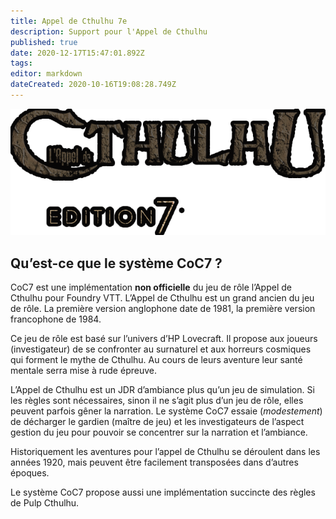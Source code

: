 ```yaml
---
title: Appel de Cthulhu 7e
description: Support pour l'Appel de Cthulhu
published: true
date: 2020-12-17T15:47:01.892Z
tags: 
editor: markdown
dateCreated: 2020-10-16T19:08:28.749Z
---
```


![logo_v7_(4).png](/images/home/logo_v7_(4).png)

## **Qu’est-ce que le système CoC7 ?**
CoC7 est une implémentation **non officielle** du jeu de rôle l’Appel de Cthulhu pour Foundry VTT.
L’Appel de Cthulhu est un grand ancien du jeu de rôle. La première version anglophone date de 1981, la première version francophone de 1984.

Ce jeu de rôle est basé sur l’univers d’HP Lovecraft. Il propose aux joueurs (investigateur) de se confronter au surnaturel et aux horreurs cosmiques qui forment le mythe de Cthulhu. Au cours de leurs aventure leur santé mentale serra mise à rude épreuve.

L’Appel de Cthulhu est un JDR d’ambiance plus qu’un jeu de simulation. Si les règles sont nécessaires, sinon il ne s’agit plus d’un jeu de rôle, elles peuvent parfois gêner la narration.
Le système CoC7 essaie (*modestement*) de décharger le gardien (maître de jeu) et les investigateurs de l’aspect gestion du jeu pour pouvoir se concentrer sur la narration et l’ambiance.

Historiquement les aventures pour l’appel de Cthulhu se déroulent dans les années 1920, mais peuvent être facilement transposées dans d’autres époques.

Le système CoC7 propose aussi une implémentation succincte des règles de Pulp Cthulhu.